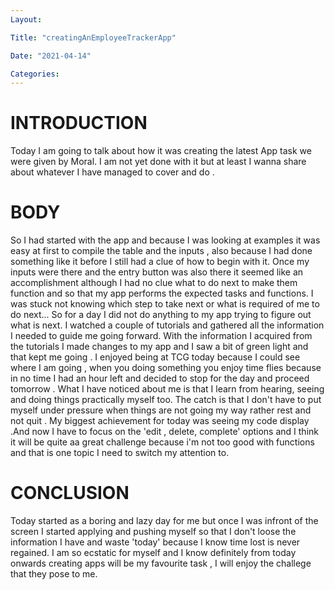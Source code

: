 ```yaml
---
Layout:

Title: "creatingAnEmployeeTrackerApp"

Date: "2021-04-14"

Categories:
---
```

# INTRODUCTION
Today I am going to talk about how it was creating the latest App task we were given by Moral. I am not yet done with it but at least I wanna share about whatever I have managed to cover and do .

# BODY
So I had started with the app and because I was looking at examples it was easy at first to compile the table and the inputs , also because I had done something like it before I still had a clue of how to begin with it.
Once my inputs were there and the entry button was also there it seemed like an accomplishment although I had no clue what to do next to make them function and so that my app performs the expected tasks and functions. I was stuck not knowing which step to take next or what is required of me to do next... So for a day I did not do anything to my app  trying to figure out what is next. I watched a couple of tutorials and gathered all the information I needed to guide me going forward. With the information I acquired from the tutorials I made changes to my app and I saw a bit of green light and that kept me going . I enjoyed being at TCG today because I could see where I am going , when you doing something you enjoy time flies because in no time I had an hour left and decided to stop for the day and proceed tomorrow . What I have noticed about me is that I learn from hearing, seeing and doing things practically myself too. The catch is that I don't have to put myself under pressure when things are not going my way rather rest and not quit . My biggest achievement for today was seeing my code display .And now I have to focus on the 'edit , delete, complete' options and I think it will be quite aa great challenge because i'm not too good with functions and that is one topic I need to switch my attention to.


# CONCLUSION
Today started as a boring and lazy day for me but once I was infront of the screen I started applying and pushing myself so that I don't loose the information I have and waste 'today' because I know time lost is never regained. I am so ecstatic for myself and I know definitely from today onwards creating apps will be my favourite task , I will enjoy the challege that they pose to me.




